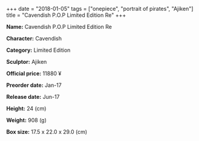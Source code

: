 +++
date = "2018-01-05"
tags = ["onepiece", "portrait of pirates", "Ajiken"]
title = "Cavendish P.O.P Limited Edition Re"
+++

**Name:** Cavendish P.O.P Limited Edition Re

**Character:** Cavendish

**Category:** Limited Edition 

**Sculptor:** Ajiken

**Official price:** 11880 ¥

**Preorder date:** Jan-17

**Release date:** Jun-17

**Height:** 24 (cm)

**Weight:** 908 (g)

**Box size:** 17.5 x 22.0 x 29.0 (cm)


